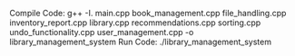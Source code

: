 Compile Code:
g++ -I. main.cpp book_management.cpp file_handling.cpp inventory_report.cpp library.cpp recommendations.cpp sorting.cpp undo_functionality.cpp user_management.cpp -o library_management_system
Run Code:
./library_management_system

